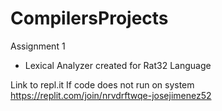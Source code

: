 # CompilersProjects

Assignment 1
- Lexical Analyzer created for Rat32 Language

Link to repl.it 
If code does not run on system 
https://replit.com/join/nrvdrftwqe-josejimenez52
